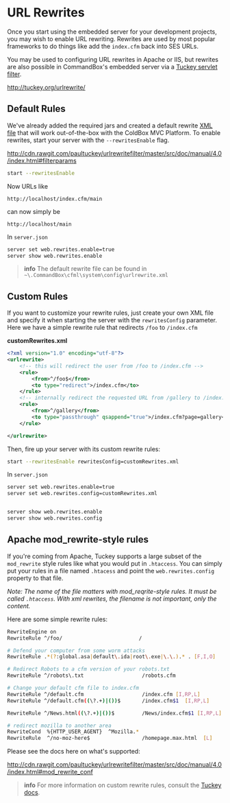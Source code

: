 # URL Rewrites

Once you start  using the embedded server for your development projects, you may wish to enable URL rewriting.  Rewrites are used by most popular frameworks to do things like add the `index.cfm` back into SES URLs.  

You may be used to configuring URL rewrites in Apache or IIS, but rewrites are also possible in CommandBox's embedded server via a [Tuckey servlet filter](http://tuckey.org/urlrewrite/).

http://tuckey.org/urlrewrite/

## Default Rules 

We've already added the required jars and created a default rewrite [XML file](http://cdn.rawgit.com/paultuckey/urlrewritefilter/master/src/doc/manual/4.0/index.html#filterparams) that will work out-of-the-box with the ColdBox MVC Platform.  To enable rewrites, start your server with the `--rewritesEnable` flag.

http://cdn.rawgit.com/paultuckey/urlrewritefilter/master/src/doc/manual/4.0/index.html#filterparams

```bash
start --rewritesEnable
```

Now URLs like 
```
http://localhost/index.cfm/main
```
can now simply be 
```
http://localhost/main
```

In `server.json`

```bash
server set web.rewrites.enable=true
server show web.rewrites.enable
```

> **info** The default rewrite file can be found in `~\.CommandBox\cfml\system\config\urlrewrite.xml`

## Custom Rules 

If you want to customize your rewrite rules, just create your own XML file and specify it when starting the server with the `rewritesConfig` parameter.  Here we have a simple rewrite rule that redirects  `/foo` to `/index.cfm`


**customRewrites.xml**
```xml
<?xml version="1.0" encoding="utf-8"?>
<urlrewrite>
	<!-- this will redirect the user from /foo to /index.cfm -->
	<rule>
		<from>^/foo$</from>
		<to type="redirect">/index.cfm</to>
	</rule>
	<!-- internally redirect the requested URL from /gallery to /index.cfm?page=gallery with query string appended -->
	<rule>
		<from>^/gallery</from>
		<to type="passthrough" qsappend="true">/index.cfm?page=gallery</to>
	</rule>

</urlrewrite>
```

Then, fire up your server with its custom rewrite rules:
```bash
start --rewritesEnable rewritesConfig=customRewrites.xml
```
 
In `server.json`

```bash
server set web.rewrites.enable=true
server set web.rewrites.config=customRewrites.xml


server show web.rewrites.enable
server show web.rewrites.config
```
 
## Apache mod_rewrite-style rules

If you're coming from Apache, Tuckey supports a large subset of the `mod_rewrite` style rules like what you would put in `.htaccess`.  You can simply put your rules in a file named `.htacess` and point the `web.rewrites.config` property to that file.  

_Note: The name of the file matters with mod_reqrite-style rules. It must be called `.htaccess`. With xml rewrites, the filename is not important, only the content._

Here are some simple rewrite rules:

```bash
RewriteEngine on
RewriteRule ^/foo/                         /

# Defend your computer from some worm attacks
RewriteRule .*(?:global.asa|default\.ida|root\.exe|\.\.).* . [F,I,O]

# Redirect Robots to a cfm version of your robots.txt
RewriteRule ^/robots\.txt                   /robots.cfm

# Change your default cfm file to index.cfm
RewriteRule ^/default.cfm                   /index.cfm [I,RP,L]
RewriteRule ^/default.cfm((\?.+)|())$       /index.cfm$1  [I,RP,L]

RewriteRule ^/News.html((\?.+)|())$         /News/index.cfm$1 [I,RP,L]

# redirect mozilla to another area
RewriteCond  %{HTTP_USER_AGENT}  ^Mozilla.*
RewriteRule  ^/no-moz-here$                 /homepage.max.html  [L]
```

Please see the docs here on what's supported:

http://cdn.rawgit.com/paultuckey/urlrewritefilter/master/src/doc/manual/4.0/index.html#mod_rewrite_conf

 
>**info** For more information on custom rewrite rules, consult the [Tuckey docs](http://cdn.rawgit.com/paultuckey/urlrewritefilter/master/src/doc/manual/4.0/index.html#configuration).
